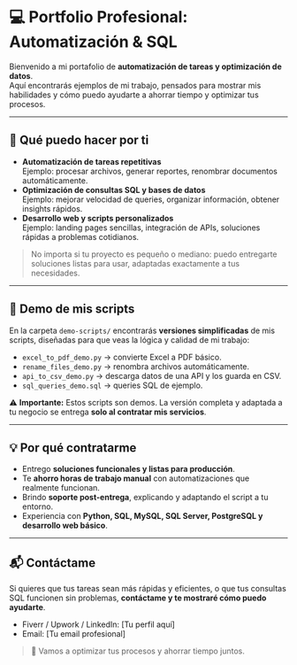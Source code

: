 # 💻 Portfolio Profesional: Automatización & SQL

Bienvenido a mi portafolio de **automatización de tareas y optimización de datos**.  
Aquí encontrarás ejemplos de mi trabajo, pensados para mostrar mis habilidades y cómo puedo ayudarte a ahorrar tiempo y optimizar tus procesos.

---

## 🚀 Qué puedo hacer por ti

- **Automatización de tareas repetitivas**  
  Ejemplo: procesar archivos, generar reportes, renombrar documentos automáticamente.
- **Optimización de consultas SQL y bases de datos**  
  Ejemplo: mejorar velocidad de queries, organizar información, obtener insights rápidos.
- **Desarrollo web y scripts personalizados**  
  Ejemplo: landing pages sencillas, integración de APIs, soluciones rápidas a problemas cotidianos.

> No importa si tu proyecto es pequeño o mediano: puedo entregarte soluciones listas para usar, adaptadas exactamente a tus necesidades.

---

## 📂 Demo de mis scripts

En la carpeta `demo-scripts/` encontrarás **versiones simplificadas** de mis scripts, diseñadas para que veas la lógica y calidad de mi trabajo:

- `excel_to_pdf_demo.py` → convierte Excel a PDF básico.
- `rename_files_demo.py` → renombra archivos automáticamente.
- `api_to_csv_demo.py` → descarga datos de una API y los guarda en CSV.
- `sql_queries_demo.sql` → queries SQL de ejemplo.

⚠️ **Importante:** Estos scripts son demos. La versión completa y adaptada a tu negocio se entrega **solo al contratar mis servicios**.

---

## 💡 Por qué contratarme

- Entrego **soluciones funcionales y listas para producción**.  
- Te **ahorro horas de trabajo manual** con automatizaciones que realmente funcionan.  
- Brindo **soporte post-entrega**, explicando y adaptando el script a tu entorno.  
- Experiencia con **Python, SQL, MySQL, SQL Server, PostgreSQL y desarrollo web básico**.

---

## 📬 Contáctame

Si quieres que tus tareas sean más rápidas y eficientes, o que tus consultas SQL funcionen sin problemas, **contáctame y te mostraré cómo puedo ayudarte**.

- Fiverr / Upwork / LinkedIn: [Tu perfil aquí]  
- Email: [Tu email profesional]

> 🚀 Vamos a optimizar tus procesos y ahorrar tiempo juntos.
